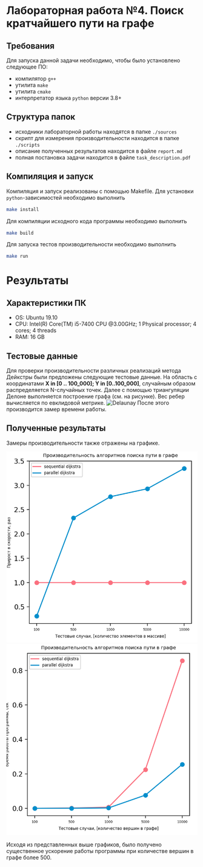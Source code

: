 # Лабораторная работа №4. Поиск кратчайшего пути на графе

## Требования
Для запуска данной задачи необходимо, чтобы было установлено следующее ПО:
 - компилятор `g++`
 - утилита `make`
 - утилита `cmake`
 - интерпретатор языка `python` версии 3.8+
 
## Структура папок
- исходники лабораторной работы находятся в папке `./sources`
- скрипт для измерения производительности находится в папке `./scripts`
- описание полученных результатов находится в файле `report.md`
- полная постановка задачи находится в файле `task_description.pdf` 

## Компиляция и запуск
Компиляция и запуск реализованы с помощью Makefile.
Для установки `python`-зависимостей необходимо выполнить
```bash
make install
```
Для компиляции исходного кода программы необходимо выполнить
```bash
make build
```
Для запуска тестов производительности необходимо выполнить
```bash
make run
```
# Результаты 

## Характеристики ПК
- OS: Ubuntu 19.10
- CPU: Intel(R) Core(TM) i5-7400 CPU @3.00GHz; 1 Physical processor; 4 cores; 4 threads
- RAM: 16 GB

## Тестовые данные
Для проверки производительности различных реализаций метода Дейкстры были предложены следующие тестовые данные.
На область с координатами **X in [0 .. 100_000]; Y in [0..100_000]**, случайным образом распределяется N-случайных точек.
Далее с помощью триангуляции Делоне выполняется построение графа (см. на рисунке). Вес ребер вычисляется по евклидовой метрике.
![Delaunay](../../reports/pictures/delaunay.png)
После этого производится замер времени работы.
## Полученные результаты
Замеры производительности также отражены на графике.

![Effieciency](pictures/task_4_efficiency_report.png)
![Time](pictures/task_4_time_report.png)

Исходя из представленных выше графиков, было получено существенное ускорение работы программы при количестве вершин в графе более 500.

